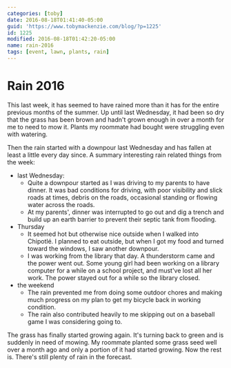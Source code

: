 ```yaml
---
categories: [toby]
date: 2016-08-18T01:41:40-05:00
guid: 'https://www.tobymackenzie.com/blog/?p=1225'
id: 1225
modified: 2016-08-18T01:42:20-05:00
name: rain-2016
tags: [event, lawn, plants, rain]
---
```


Rain 2016
=========

This last week, it has seemed to have rained more than it has for the entire previous months of the summer.  Up until last Wednesday, it had been so dry that the grass has been brown and hadn't grown enough in over a month for me to need to mow it.  Plants my roommate had bought were struggling even with watering.

Then the rain started with a downpour last Wednesday and has fallen at least a little every day since.  A summary interesting rain related things from the week:

<!--more-->

- last Wednesday:
	- Quite a downpour started as I was driving to my parents to have dinner.  It was bad conditions for driving, with poor visibility and slick roads at times, debris on the roads, occasional standing or flowing water across the roads.  
	- At my parents', dinner was interrupted to go out and dig a trench and build up an earth barrier to prevent their septic tank from flooding.
- Thursday
	- It seemed hot but otherwise nice outside when I walked into Chipotlé.  I planned to eat outside, but when I got my food and turned toward the windows, I saw another downpour.
	- I was working from the library that day.  A thunderstorm came and the power went out.  Some young girl had been working on a library computer for a while on a school project, and must've lost all her work.  The power stayed out for a while so the library closed.
- the weekend
	- The rain prevented me from doing some outdoor chores and making much progress on my plan to get my bicycle back in working condition.
	- The rain also contributed heavily to me skipping out on a baseball game I was considering going to.

The grass has finally started growing again.  It's turning back to green and is suddenly in need of mowing.  My roommate planted some grass seed well over a month ago and only a portion of it had started growing.  Now the rest is.  There's still plenty of rain in the forecast.
